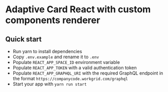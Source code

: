 # Adaptive Card React with custom components renderer

## Quick start

- Run yarn to install dependencies
- Copy `.env.example` and rename it to `.env`
- Populate `REACT_APP_SPACE_ID` environment variable
- Populate `REACT_APP_TOKEN` with a valid authentication token
- Populate `REACT_APP_GRAPHQL_URI` with the required GraphQL endpoint in the format `https://companycode.workgrid.com/graphql`
- Start your app with `yarn run start`

